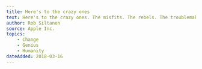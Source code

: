 ```yaml
---
title: Here's to the crazy ones
text: Here's to the crazy ones. The misfits. The rebels. The troublemakers. The round pegs in the square holes. The ones who see things differently They're not fond of rules. And they have no respect for the status quo. You can quote them, disagree with them, glorify or vilify them. About the only thing you can't do is ignore them. Because they change things. They push the human race forward. And while some may see them as the crazy ones, we see genius. Because the people who are crazy enough to think they can change the world, are the ones who do.
author: Rob Siltanen
source: Apple Inc.
topics:
    - Change
    - Genius
    - Humanity
dateAdded: 2018-03-16
---
```


